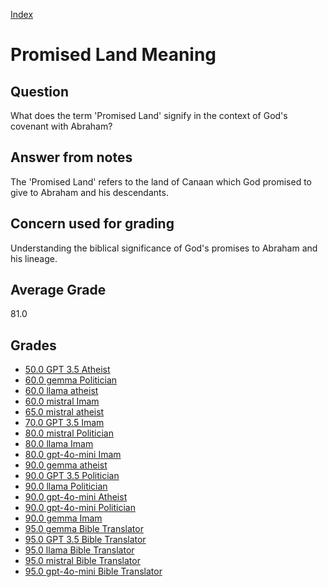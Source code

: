 
[Index](../index.md)
# Promised Land Meaning
## Question
What does the term 'Promised Land' signify in the context of God's covenant with Abraham?

## Answer from notes
The 'Promised Land' refers to the land of Canaan which God promised to give to Abraham and his descendants.

## Concern used for grading
Understanding the biblical significance of God's promises to Abraham and his lineage.

## Average Grade
81.0

## Grades
 * [50.0 GPT 3.5 Atheist](../answers/GPT_3.5_Atheist/Promised_Land_Meaning.md)
 * [60.0 gemma Politician](../answers/gemma_Politician/Promised_Land_Meaning.md)
 * [60.0 llama atheist](../answers/llama_atheist/Promised_Land_Meaning.md)
 * [60.0 mistral Imam](../answers/mistral_Imam/Promised_Land_Meaning.md)
 * [65.0 mistral atheist](../answers/mistral_atheist/Promised_Land_Meaning.md)
 * [70.0 GPT 3.5 Imam](../answers/GPT_3.5_Imam/Promised_Land_Meaning.md)
 * [80.0 mistral Politician](../answers/mistral_Politician/Promised_Land_Meaning.md)
 * [80.0 llama Imam](../answers/llama_Imam/Promised_Land_Meaning.md)
 * [80.0 gpt-4o-mini Imam](../answers/gpt-4o-mini_Imam/Promised_Land_Meaning.md)
 * [90.0 gemma atheist](../answers/gemma_atheist/Promised_Land_Meaning.md)
 * [90.0 GPT 3.5 Politician](../answers/GPT_3.5_Politician/Promised_Land_Meaning.md)
 * [90.0 llama Politician](../answers/llama_Politician/Promised_Land_Meaning.md)
 * [90.0 gpt-4o-mini Atheist](../answers/gpt-4o-mini_Atheist/Promised_Land_Meaning.md)
 * [90.0 gpt-4o-mini Politician](../answers/gpt-4o-mini_Politician/Promised_Land_Meaning.md)
 * [90.0 gemma Imam](../answers/gemma_Imam/Promised_Land_Meaning.md)
 * [95.0 gemma Bible Translator](../answers/gemma_Bible_Translator/Promised_Land_Meaning.md)
 * [95.0 GPT 3.5 Bible Translator](../answers/GPT_3.5_Bible_Translator/Promised_Land_Meaning.md)
 * [95.0 llama Bible Translator](../answers/llama_Bible_Translator/Promised_Land_Meaning.md)
 * [95.0 mistral Bible Translator](../answers/mistral_Bible_Translator/Promised_Land_Meaning.md)
 * [95.0 gpt-4o-mini Bible Translator](../answers/gpt-4o-mini_Bible_Translator/Promised_Land_Meaning.md)
